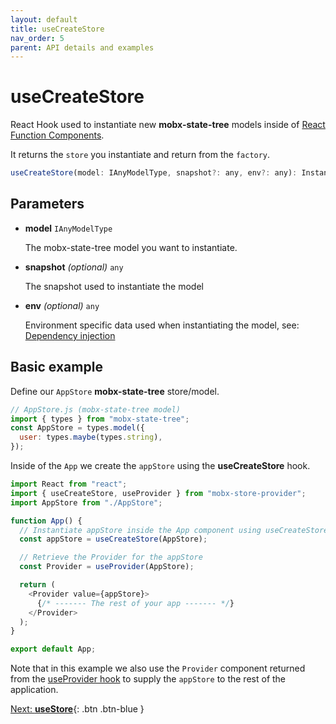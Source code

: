 ```yaml
---
layout: default
title: useCreateStore
nav_order: 5
parent: API details and examples
---
```


# useCreateStore

React Hook used to instantiate new **mobx-state-tree** models inside of [React Function Components](https://www.robinwieruch.de/react-function-component).

It returns the `store` you instantiate and return from the `factory`.

```javascript
useCreateStore(model: IAnyModelType, snapshot?: any, env?: any): Instance<typeof model>
```

## Parameters

- **model** `IAnyModelType`

  The mobx-state-tree model you want to instantiate.

- **snapshot** _(optional)_ `any`

  The snapshot used to instantiate the model

- **env** _(optional)_ `any`

  Environment specific data used when instantiating the model, see: [Dependency injection](https://mobx-state-tree.js.org/concepts/dependency-injection)

## Basic example

Define our `AppStore` **mobx-state-tree** store/model.

```javascript
// AppStore.js (mobx-state-tree model)
import { types } from "mobx-state-tree";
const AppStore = types.model({
  user: types.maybe(types.string),
});
```

Inside of the `App` we create the `appStore` using the **useCreateStore** hook.

```javascript
import React from "react";
import { useCreateStore, useProvider } from "mobx-store-provider";
import AppStore from "./AppStore";

function App() {
  // Instantiate appStore inside the App component using useCreateStore
  const appStore = useCreateStore(AppStore);

  // Retrieve the Provider for the appStore
  const Provider = useProvider(AppStore);

  return (
    <Provider value={appStore}>
      {/* ------- The rest of your app ------- */}
    </Provider>
  );
}

export default App;
```

Note that in this example we also use the `Provider` component returned from the [useProvider hook](/api/useProvider) to supply the `appStore` to the rest of the application.

[Next: **useStore**](/api/useStore){: .btn .btn-blue }
